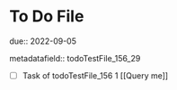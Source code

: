 # To Do File

due:: 2022-09-05

metadatafield:: todoTestFile_156_29

- [ ] Task of todoTestFile_156 1 [[Query me]]
